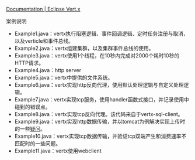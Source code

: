 [Documentation | Eclipse Vert.x](https://vertx.io/docs/)

案例说明

* Example1.java：vertx执行阻塞逻辑、事件回调逻辑、定时任务注册与取消，以及verticle和事件总线。
* Example2.java：vertx组建集群，以及集群事件总线的使用。
* Example3.java：vertx使用1个线程，在10秒内完成对2000个耗时10秒的HTTP请求。
* Example4.java：http server
* Example5.java：vertx中提供的文件系统。
* Example6.java：vertx实现http反向代理，使用默认处理逻辑与自定义处理逻辑。
* Example7.java：vertx实现tcp服务，使用handler函数式接口，并记录使用中碰到的错误点。
* Example8.java：vertx实现tcp反向代理。该代码来自于vertx-sql-client。
* Example9.java：vertx实现http数据传输，并以tomcat为例解决实现上传时的一些[疑问](https://juejin.cn/post/7055851941837930533)。
* Example10.java：vertx实现tcp数据传输，并验证tcp双端产生和消费速率不匹配时的一些问题。
* Example11.java：vertx使用webclient